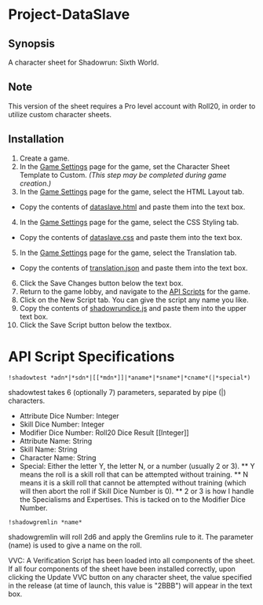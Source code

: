 # Project-DataSlave

## Synopsis

A character sheet for Shadowrun: Sixth World.

## Note

This version of the sheet requires a Pro level account with Roll20, in order to utilize custom character sheets.

## Installation

1. Create a game.
2. In the [Game Settings](https://wiki.roll20.net/Game_Management#Game_Settings) page for the game, set the Character Sheet Template to Custom. *(This step may be completed during game creation.)*    
3. In the [Game Settings](https://wiki.roll20.net/Game_Management#Game_Settings) page for the game, select the HTML Layout tab.    
  * Copy the contents of [dataslave.html](./dataslave.html) and paste them into the text box.    
4. In the [Game Settings](https://wiki.roll20.net/Game_Management#Game_Settings) page for the game, select the CSS Styling tab.    
  * Copy the contents of [dataslave.css](./dataslave.css) and paste them into the text box.    
5. In the [Game Settings](https://wiki.roll20.net/Game_Management#Game_Settings) page for the game, select the Translation tab.    
  * Copy the contents of [translation.json](./translation.json) and paste them into the text box.
6. Click the Save Changes button below the text box.
7. Return to the game lobby, and navigate to the [API Scripts](https://wiki.roll20.net/Game_Management#API_Scripts) for the game.
8. Click on the New Script tab. You can give the script any name you like.
9. Copy the contents of [shadowrundice.js](./shadowrundice.js) and paste them into the upper text box.
10. Click the Save Script button below the textbox.

# API Script Specifications
`!shadowtest *adn*|*sdn*|[[*mdn*]]|*aname*|*sname*|*cname*(|*special*)`

shadowtest takes 6 (optionally 7) parameters, separated by pipe (|) characters. 

* Attribute Dice Number: Integer
* Skill Dice Number: Integer
* Modifier Dice Number: Roll20 Dice Result  [[Integer]]
* Attribute Name: String
* Skill Name: String
* Character Name: String
* Special: Either the letter Y, the letter N, or a number (usually 2 or 3). 
** Y means the roll is a skill roll that can be attempted without training. 
** N means it is a skill roll that cannot be attempted without training (which will then abort the roll if Skill Dice Number is 0). 
** 2 or 3 is how I handle the Specialisms and Expertises. This is tacked on to the Modifier Dice Number.

`!shadowgremlin *name*`

shadowgremlin will roll 2d6 and apply the Gremlins rule to it. The parameter (name) is used to give a name on the roll.

VVC: A Verification Script has been loaded into all components of the sheet. If all four components of the sheet have been installed correctly, upon clicking the Update VVC button on any character sheet, the value specified in the release (at time of launch, this value is "2BBB") will appear in the text box.
